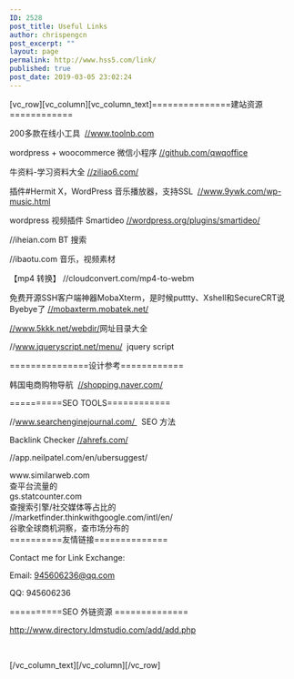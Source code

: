 ```yaml
---
ID: 2528
post_title: Useful Links
author: chrispengcn
post_excerpt: ""
layout: page
permalink: http://www.hss5.com/link/
published: true
post_date: 2019-03-05 23:02:24
---
```

[vc_row][vc_column][vc_column_text]===============建站资源============

200多款在线小工具  <a href="//www.toolnb.com">//www.toolnb.com</a>

wordpress + woocommerce 微信小程序 <a href="//github.com/qwqoffice">//github.com/qwqoffice</a>

牛资料-学习资料大全 <a href="//ziliao6.com/">//ziliao6.com/</a>
<p class="entry-title">插件#Hermit X，WordPress 音乐播放器，支持SSL  <a href="//www.9ywk.com/wp-music.html">//www.9ywk.com/wp-music.html</a></p>
wordpress 视频插件 Smartideo <a href="//wordpress.org/plugins/smartideo/">//wordpress.org/plugins/smartideo/</a>

//iheian.com BT 搜索

//ibaotu.com 音乐，视频素材

【mp4 转换】
//cloudconvert.com/mp4-to-webm

免费开源SSH客户端神器MobaXterm，是时候puttty、Xshell和SecureCRT说Byebye了
<a href="//mobaxterm.mobatek.net/">//mobaxterm.mobatek.net/</a>

<a href="//www.5kkk.net/webdir/">//www.5kkk.net/webdir/</a>网址目录大全

//www.jqueryscript.net/menu/  jquery script

===============设计参考============

韩国电商购物导航  <a href="//shopping.naver.com/">//shopping.naver.com/</a>

==========SEO TOOLS============

//www.searchenginejournal.com/   SEO 方法

Backlink Checker <a href="//ahrefs.com/">//ahrefs.com/</a>

//app.neilpatel.com/en/ubersuggest/

<!--StartFragment -->
<div>www.similarweb.com</div>
<div>查平台流量的</div>
<div>gs.statcounter.com</div>
<div>查搜索引擎/社交媒体等占比的</div>
<div>//marketfinder.thinkwithgoogle.com/intl/en/</div>
<div>谷歌全球商机洞察，查市场分布的</div>
<div></div>
==========友情链接==============

Contact me for Link Exchange:

Email: 945606236@qq.com

QQ: 945606236

==========SEO 外链资源 ==============

http://www.directory.ldmstudio.com/add/add.php

&nbsp;

[/vc_column_text][/vc_column][/vc_row]